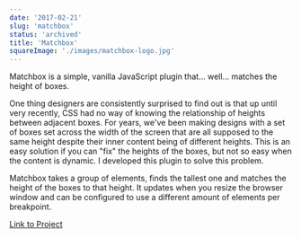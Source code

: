 ```yaml
---
date: '2017-02-21'
slug: 'matchbox'
status: 'archived'
title: 'Matchbox'
squareImage: './images/matchbox-logo.jpg'
---
```


Matchbox is a simple, vanilla JavaScript plugin that... well... matches the height of boxes.

One thing designers are consistently surprised to find out is that up until very recently, CSS had no way of knowing the relationship of heights between adjacent boxes. For years, we've been making designs with a set of boxes set across the width of the screen that are all supposed to the same height despite their inner content being of different heights. This is an easy solution if you can "fix" the heights of the boxes, but not so easy when the content is dynamic. I developed this plugin to solve this problem.

Matchbox takes a group of elements, finds the tallest one and matches the height of the boxes to that height. It updates when you resize the browser window and can be configured to use a different amount of elements per breakpoint.

[Link to Project](https://github.com/kyleshevlin/matchbox)

